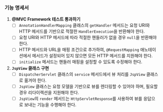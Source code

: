 ### 기능 명세서

1. **@MVC Framework 테스트 통과하기**
    - [ ] `AnnotationHandlerMapping` 클래스의 `getHandler` 메서드는 요청 URI와 HTTP 메서드를 기반으로 적절한 `HandlerExecution`을 반환해야 한다.
    - [ ] 요청 URI와 HTTP 메서드에 따라 적절한 핸들러가 없을 경우 `null`을 반환해야 한다.
    - [ ] HTTP 메서드와 URL을 매핑 조건으로 추가하여, `@RequestMapping` 애노테이션에서 메서드가 설정되어 있지 않으면 모든 HTTP 메서드를 지원해야 한다.
    - [ ] `initialize` 메서드는 핸들러 매핑을 설정할 수 있도록 수정해야 한다.

2. **`JspView` 클래스 구현**
    - [ ] `DispatcherServlet` 클래스의 `service` 메서드에서 뷰 처리를 `JspView` 클래스로 옮겨야 한다.
    - [ ] `JspView` 클래스는 요청 모델을 기반으로 뷰를 렌더링할 수 있어야 하며, 필요할 경우 리다이렉션을 지원해야 한다.
    - [ ] `JspView`의 `render` 메서드는 `HttpServletResponse`를 사용하여 뷰를 응답으로 보내는 기능을 수행해야 한다.

